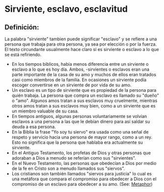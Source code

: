 # Sirviente, esclavo, esclavitud

## Definición: 

La palabra "sirviente" tambien puede significar "esclavo" y se refiere a una persona que trabaja para otra persona, ya sea por elección o por la fuerza. El texto circundante usualmente hace claro si es sirviente o esclavo a lo que se está refiriendo.

* En los tiempos bíblicos, había menos diferencia entre un sirviente o esclavo a lo que es hoy día. Ambos, -sirvientes o esclavos eran una parte importante de la casa de su amo y muchos de ellos eran tratados casi como miembros de la familia. En ocasiones un sirviente podía escoger convertirse en un sirviente de por vida de su amo.
* Un esclavo es un tipo de sirviente que es propiedad de la persona para quién trabaja. La persona que compra un esclavo es llamado su "dueño" o "amo". Algunos amos tratan a sus esclavos muy cruelmente, mientras otros amos tratan a sus esclavos muy bien, como a un sirviente que es un miembro valuable de su casa.
* En tiempos antiguos, algunas personas voluntariamente se volvían esclavos a una persona a las que le debían dinero para así saldar su deuda a esa persona.
* En la Biblia la frase "Yo soy tu siervo" era usada como una señal de respeto y servicio hacia una persona de mayor rango, como a un rey. Esto no significa que la persona que hablaba era actualmente su sirviente.
* En el Antiguo Testamento, los profetas de Dios y otras personas que adoraban a Dios a menudo se referían como sus "sirvientes".
* En el Nuevo Testamento, las personas que obedecían a Dios por medio de la fe en Cristo son a menudo llamados sus "siervos".
* Los cristianos son también llamados "siervos para justicia" lo cual es una metáfora que compara el compromiso para obedecer a Dios con el compromiso de un esclavo para obedecer a su amo. (See: [Metaphor](rc://es-419/ta/man/translate/figs-metaphor))

